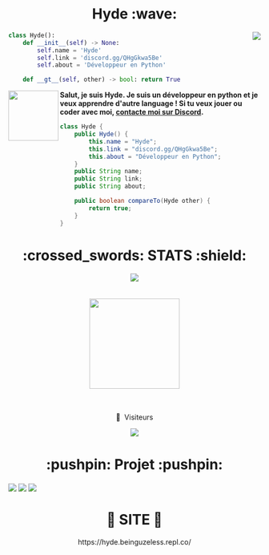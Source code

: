 <h1 align="center">Hyde :wave:</h1>

<img align="right" src="https://github-readme-stats.vercel.app/api/top-langs/?username=Hyde-Developer&theme=codeSTACKr&show_icons=false">

```python
class Hyde():
    def __init__(self) -> None:
        self.name = 'Hyde'
        self.link = 'discord.gg/QHgGkwa5Be'
        self.about = 'Développeur en Python'

    def __gt__(self, other) -> bool: return True
```

<img align="left" src="https://www.pikpng.com/pngl/b/146-1469146_java-logo-png-transparent-vector-java-logo-png.png" width="100">

**Salut, je suis Hyde. Je suis un développeur en python et je veux apprendre d'autre language ! Si tu veux jouer ou coder avec moi, [contacte moi sur Discord](https://discord.gg/QHgGkwa5Be).**

```java
class Hyde {
    public Hyde() {
        this.name = "Hyde";
        this.link = "discord.gg/QHgGkwa5Be";
        this.about = "Développeur en Python";
    }
    public String name;
    public String link;
    public String about;

    public boolean compareTo(Hyde other) {
        return true;
    }
}
```

<h1 align="center">:crossed_swords: STATS :shield:</h1>
<div align="center">
    <img src="http://github-readme-streak-stats.herokuapp.com?user=Hyde-Developer&theme=github-dark-blue&hide_border=true">
</div>
<br>
<br>
<div align="center">
    <img height="180em" src="https://github-readme-stats-eight-theta.vercel.app/api?username=Hyde-Developer&show_icons=true&theme=react&include_all_commits=true&locale=fr"/>
</div>
<br>
<br>
<div align="center">
    <p align="center">👀 &nbsp;Visiteurs</p>
    <img src="https://profile-counter.glitch.me/Hyde-Developer/count.svg" />
</div>

<h1 align="center">:pushpin: Projet :pushpin:</h1>
<img align="center" src="https://gh-card.dev/repos/Hyde-Developer/Hyden-Software.svg?fullname">
<img align="center" src="https://gh-card.dev/repos/Hyde-Developer/Simple-Auth-System.svg?fullname">
<img align="center" src="https://gh-card.dev/repos/Hyde-Developer/GitHub-View-Bot.svg?fullname">

<h1 align="center">🎈 SITE 🎈</h1>
<div align="center">
    <p align="center">https://hyde.beinguzeless.repl.co/</p>
</div>

